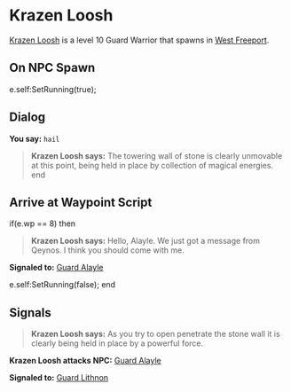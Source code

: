 # Krazen Loosh



[Krazen Loosh](/npc/9143) is a level 10 Guard Warrior that spawns in [West Freeport](/zone/9).



## On NPC Spawn

e.self:SetRunning(true);


## Dialog

**You say:** `hail`



>**Krazen Loosh says:** The towering wall of stone is clearly unmovable at this point, being held in place by collection of magical energies.
end



## Arrive at Waypoint Script

if(e.wp == 8) then


>**Krazen Loosh says:** Hello, Alayle. We just got a message from Qeynos. I think you should come with me.


**Signaled to:**  [Guard Alayle](/npc/9141)


e.self:SetRunning(false);
end



## Signals


>**Krazen Loosh says:** As you try to open penetrate the stone wall it is clearly being held in place by a powerful force.


**Krazen Loosh attacks NPC:**  [Guard Alayle](/npc/9141)


**Signaled to:**  [Guard Lithnon](/npc/9106)


